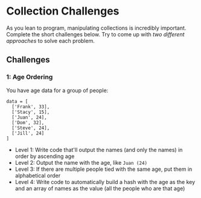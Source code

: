 # Collection Challenges

As you lean to program, manipulating collections is incredibly important. Complete
the short challenges below. Try to come up with *two different approaches* to
solve each problem.

## Challenges

### 1: Age Ordering

You have age data for a group of people:

```
data = [
  ['Frank', 33],
  ['Stacy', 15],
  ['Juan', 24],
  ['Dom', 32],
  ['Steve', 24],
  ['Jill', 24]
]
```

* Level 1: Write code that'll output the names (and only the names) in order by
ascending age
* Level 2: Output the name with the age, like `Juan (24)`
* Level 3: If there are multiple people tied with the same age, put them in alphabetical
order
* Level 4: Write code to automatically build a hash with the age as the key and
an array of names as the value (all the people who are that age)
